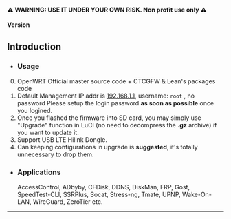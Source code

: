 #### ⚠ WARNING: USE IT UNDER YOUR OWN RISK. Non profit use only ⚠ 
**Version**

## Introduction
- ### Usage
0. OpenWRT Official master source code + CTCGFW & Lean's packages code <br/>
1. Default Management IP addr is [192.168.1.1](192.168.1.1), username: `root`  , no password
 Please setup the login password **as soon as possible** once you logined.<br/>
2. Once you flashed the firmware into SD card, you may simply use "Upgrade" function in LuCI (no need to decompress the **.gz** archive) if you want to update it.<br/>
3. Support USB LTE Hilink Dongle. <br/>
4. Can keeping configurations in upgrade is **suggested**, it's totally unnecessary to drop them.<br/>

- ### Applications
  AccessControl, ADbyby, CFDisk, DDNS, DiskMan, FRP, Gost, SpeedTest-CLI, SSRPlus, Socat, Stress-ng, Tmate, UPNP, Wake-On-LAN, WireGuard, ZeroTier etc.
- - -
